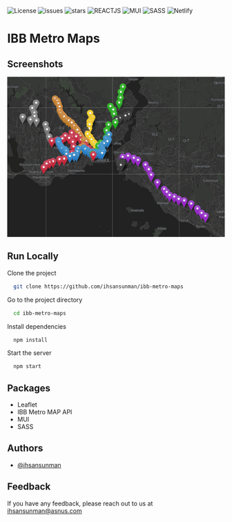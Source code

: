 ![License](https://img.shields.io/github/license/ihsansunman/ibb-metro-maps?style=for-the-badge) ![issues](https://img.shields.io/github/issues/ihsansunman/ibb-metro-maps?style=for-the-badge) ![stars](https://img.shields.io/github/stars/ihsansunman/ibb-metro-maps?style=for-the-badge) ![REACTJS](https://img.shields.io/badge/-ReactJs-61DAFB?logo=react&logoColor=white&style=for-the-badge) ![MUI](https://img.shields.io/badge/-mui-007FFF?logo=mui&logoColor=white&style=for-the-badge) ![SASS](https://img.shields.io/badge/-SASS-c6538c?logo=sass&logoColor=white&style=for-the-badge) ![Netlify](https://img.shields.io/badge/-netlify-00C7B7?logo=netlify&logoColor=white&style=for-the-badge)



# IBB Metro Maps

## Screenshots

![Screenshot](https://raw.githubusercontent.com/ihsansunman/ibb-metro-maps/main/src/images/screenshot.png)

## Run Locally

Clone the project

```bash
  git clone https://github.com/ihsansunman/ibb-metro-maps
```

Go to the project directory

```bash
  cd ibb-metro-maps
```

Install dependencies

```bash
  npm install
```

Start the server

```bash
  npm start
```

## Packages

- Leaflet
- IBB Metro MAP API
- MUI
- SASS

## Authors

- [@ihsansunman](https://www.github.com/ihsansunman)


## Feedback

If you have any feedback, please reach out to us at [ihsansunman@asnus.com](mailto:ihsansunman@asnus.com)